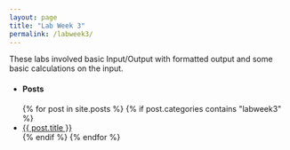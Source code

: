 ```yaml
---
layout: page
title: "Lab Week 3"
permalink: /labweek3/
---
```


These labs involved basic Input/Output with
formatted output and some basic calculations on
the input.

<ul class="collection with-header">
  <li class="collection-header"><h4>Posts</h4></li>
{% for post in site.posts %}
  {% if post.categories contains "labweek3" %}
    <li class="collection-item"><a href="{{ post.url | prepend: site.baseurl }}">{{ post.title }}</a></li>
  {% endif %}
{% endfor %}
</ul>

